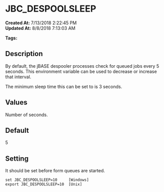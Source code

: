 # JBC_DESPOOLSLEEP

**Created At:** 7/13/2018 2:22:45 PM  
**Updated At:** 8/8/2018 7:13:03 AM  

**Tags:**
<badge text='environment variable' vertical='middle' />
<badge text='spooler' vertical='middle' />
<badge text='despool' vertical='middle' />

## Description

By default, the jBASE despooler processes check for queued jobs every 5 seconds. This environment variable can be used to decrease or increase that interval.

The minimum sleep time this can be set to is 3 seconds.



## Values

Number of seconds.



## Default

5



## Setting

It should be set before form queues are started.

```
set JBC_DESPOOLSLEEP=10     [Windows]
export JBC_DESPOOLSLEEP=10  [Unix]
```
